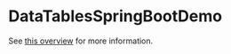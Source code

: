 # DataTablesSpringBootDemo

See [this overview](https://northcoder.com/post/spring-boot-demo-for-datatables-ser/) for more information.
